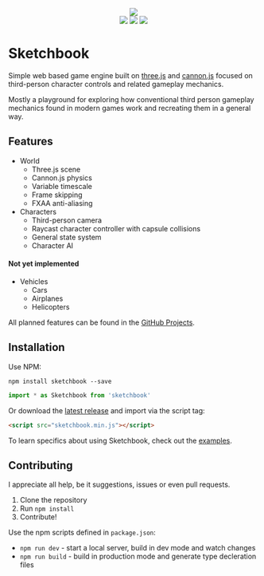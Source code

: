 <p align="center">
   <a href="http://jblaha.art"><img src="https://i.imgur.com/VM9yu68.png"></a>
   <br>
   <a href="http://jblaha.art"><img src="https://img.shields.io/badge/-Launch%20demo-brightgreen?color=2eb800&logoWidth=10&logo=data%3Aimage%2Fsvg%2Bxml%3Bbase64%2CPD94bWwgdmVyc2lvbj0iMS4wIiBlbmNvZGluZz0iVVRGLTgiIHN0YW5kYWxvbmU9Im5vIj8%2BPCFET0NUWVBFIHN2ZyBQVUJMSUMgIi0vL1czQy8vRFREIFNWRyAxLjEvL0VOIiAiaHR0cDovL3d3dy53My5vcmcvR3JhcGhpY3MvU1ZHLzEuMS9EVEQvc3ZnMTEuZHRkIj48c3ZnIHZlcnNpb249IjEuMSIgeG1sbnM9Imh0dHA6Ly93d3cudzMub3JnLzIwMDAvc3ZnIiB4bWxuczp4bGluaz0iaHR0cDovL3d3dy53My5vcmcvMTk5OS94bGluayIgcHJlc2VydmVBc3BlY3RSYXRpbz0ieE1pZFlNaWQgbWVldCIgdmlld0JveD0iMTAyLjk5OTk5OTk5OTk5OTk3IDc5LjQ5MTY4NTA5MzIwNTEgNDMyIDQ4NC4yMjUyOTk3MjQ2NDM1IiB3aWR0aD0iNDI4IiBoZWlnaHQ9IjQ4MC4yMyI%2BPGRlZnM%2BPHBhdGggZD0iTTEwNCAxMzZDMTA0IDkzLjMzIDE0OS4zMyA2Ni42NyAxODQgODhDMjE2IDEwNi40IDQ3MiAyNTMuNiA1MDQgMjcyQzU0MS4zMyAyOTMuMzMgNTQxLjMzIDM0OS4zMyA1MDQgMzcwLjY3QzQ3MiAzODkuMDcgMjE2IDUzNi4yNyAxODQgNTU0LjY3QzE0OS4zMyA1NzMuMzMgMTA0IDU0Ni42NyAxMDQgNTA0QzEwNCA0MzAuNCAxMDQgMTcyLjggMTA0IDEzNloiIGlkPSJhVFZpVGFSY0MiPjwvcGF0aD48L2RlZnM%2BPGc%2BPGc%2BPHVzZSB4bGluazpocmVmPSIjYVRWaVRhUmNDIiBvcGFjaXR5PSIxIiBmaWxsPSIjZmZmZmZmIiBmaWxsLW9wYWNpdHk9IjEiPjwvdXNlPjxnPjx1c2UgeGxpbms6aHJlZj0iI2FUVmlUYVJjQyIgb3BhY2l0eT0iMSIgZmlsbC1vcGFjaXR5PSIwIiBzdHJva2U9IiMwMDAwMDAiIHN0cm9rZS13aWR0aD0iMSIgc3Ryb2tlLW9wYWNpdHk9IjAiPjwvdXNlPjwvZz48L2c%2BPC9nPjwvc3ZnPg%3D%3D"></a>
   <a href="https://www.npmjs.com/package/sketchbook"><img src="https://img.shields.io/npm/v/sketchbook"></a>
   <a href="https://travis-ci.org/swift502/Sketchbook"><img src="https://img.shields.io/travis/swift502/sketchbook"></a>
</p>

# Sketchbook

Simple web based game engine built on [three.js](https://github.com/mrdoob/three.js) and [cannon.js](https://github.com/schteppe/cannon.js) focused on third-person character controls and related gameplay mechanics.

Mostly a playground for exploring how conventional third person gameplay mechanics found in modern games work and recreating them in a general way.


## Features

* World
    * Three.js scene
    * Cannon.js physics
    * Variable timescale
    * Frame skipping
    * FXAA anti-aliasing
* Characters
    * Third-person camera
    * Raycast character controller with capsule collisions
    * General state system
    * Character AI

#### Not yet implemented

* Vehicles
    * Cars
    * Airplanes
    * Helicopters

All planned features can be found in the [GitHub Projects](https://github.com/swift502/Sketchbook/projects).

## Installation

Use NPM:
```shell
npm install sketchbook --save
```
```js
import * as Sketchbook from 'sketchbook'
```

Or download the [latest release](https://github.com/swift502/Sketchbook/releases) and import via the script tag:
```html
<script src="sketchbook.min.js"></script>
```

<!-- ## Usage

This snippet turns a blank page into a playable character demo.

```js
const world = new Sketchbook.World();
world.loadBasicLevel();

let player = new Sketchbook.Character();
world.add(player);
player.takeControl();
``` -->

To learn specifics about using Sketchbook, check out the [examples](https://github.com/swift502/Sketchbook/tree/master/examples).

## Contributing

I appreciate all help, be it suggestions, issues or even pull requests.

1. Clone the repository
3. Run `npm install`
4. Contribute!

Use the npm scripts defined in `package.json`:
* `npm run dev` - start a local server, build in dev mode and watch changes
* `npm run build` - build in production mode and generate type decleration files

